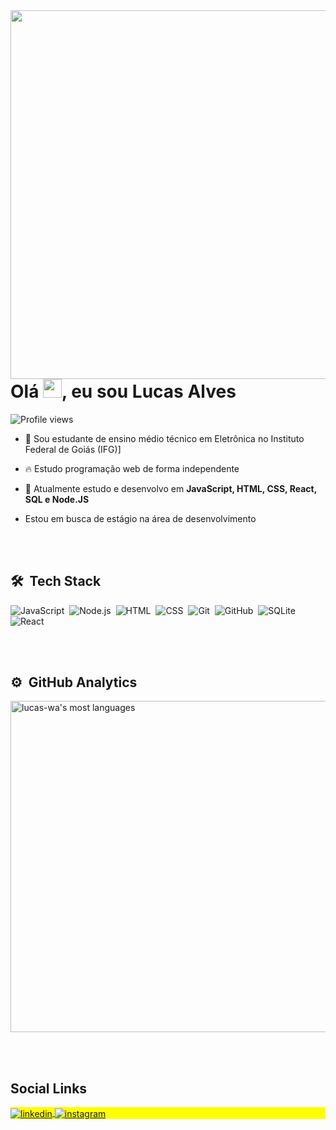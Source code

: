 <img align="right" height="590em" src="https://raw.githubusercontent.com/gist/lucas-wa/a6696225ffc8a64e25bede3387f7e7a2/raw/828608b37626db6daab1247ff332be4d057b0793/Profile_card.svg"/>

<h1 align="left">Olá <img src="https://raw.githubusercontent.com/kaueMarques/kaueMarques/master/hi.gif" width="30px">, eu sou Lucas Alves</h1>

<p align="left"> <img src="https://komarev.com/ghpvc/?username=lucas-wa&color=yellow" alt="Profile views" /> </p>

- 🔭 Sou estudante de ensino médio técnico em Eletrônica no Instituto Federal de Goiás (IFG)]

- 🔥 Estudo programação web de forma independente

- 💬 Atualmente estudo e desenvolvo em **JavaScript, HTML, CSS, React, SQL e Node.JS**

- Estou em busca de estágio na área de desenvolvimento

<br><br>

## 🛠 &nbsp;Tech Stack

![JavaScript](https://img.shields.io/badge/-JavaScript-05122A?style=flat&logo=javascript)&nbsp;
![Node.js](https://img.shields.io/badge/-Node.js-05122A?style=flat&logo=node.js)&nbsp;
![HTML](https://img.shields.io/badge/-HTML-05122A?style=flat&logo=HTML5)&nbsp;
![CSS](https://img.shields.io/badge/-CSS-05122A?style=flat&logo=CSS3&logoColor=1572B6)&nbsp;
![Git](https://img.shields.io/badge/-Git-05122A?style=flat&logo=git)&nbsp;
![GitHub](https://img.shields.io/badge/-GitHub-05122A?style=flat&logo=github)&nbsp;
![SQLite](https://img.shields.io/badge/-SQLite-05122A?style=flat&logo=sqlite)&nbsp;
![React](https://img.shields.io/badge/-React-05122A?style=flat&logo=react)&nbsp;

<br><br>

## ⚙️ &nbsp;GitHub Analytics

<p align="left">
<!-- <img width="530em" src="https://github-readme-stats.vercel.app/api?username=lucas-wa&show_icons=true&theme=vision-friendly-dark" alt="lucas-wa's stats"/> -->
<img width="530em" src="https://github-readme-stats.vercel.app/api/top-langs/?username=maykbrito&layout=compact&theme=vision-friendly-dark" alt="lucas-wa's most languages"/>
</p>

<br><br>

## Social Links

<p align="left" style="background:yellow">
<a href="https://www.linkedin.com/in/lucas-alves-238914222" target="_blank">
  <img align="center" src="https://img.shields.io/badge/-Lucas Alves-05122A?style=flat&logo=linkedin" alt="linkedin"/>
</a>
<a href="https://www.instagram.com/lucas_w.a" target="_blank">
 <img align="center" src="https://img.shields.io/badge/-lucas_w.a-05122A?style=flat&logo=instagram" alt="instagram"/>
</a>
</p>
